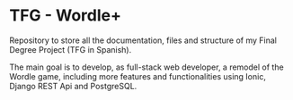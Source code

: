 # TFG - Wordle+
Repository to store all the documentation, files and structure of my Final Degree Project (TFG in Spanish). 

The main goal is to develop, as full-stack web developer, a remodel of the Wordle game, including more features and functionalities using Ionic, Django REST Api and PostgreSQL.
